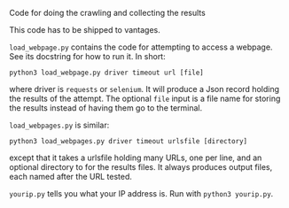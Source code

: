 Code for doing the crawling and collecting the results 

This code has to be shipped to vantages.

`load_webpage.py` contains the code for attempting to access a
webpage.  See its docstring for how to run it.  In short:
```
python3 load_webpage.py driver timeout url [file]
```
where driver is `requests` or `selenium`.  It will produce a Json
record holding the results of the attempt.  The optional `file` input
is a file name for storing the results instead of having them go to
the terminal.

`load_webpages.py` is similar:
```
python3 load_webpages.py driver timeout urlsfile [directory]
```
except that it takes a urlsfile holding many URLs, one per line, and
an optional directory to for the results files.  It always produces
output files, each named after the URL tested.

`yourip.py` tells you what your IP address is.  Run with
`python3 yourip.py`.
